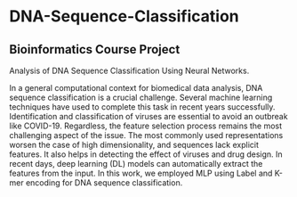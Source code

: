 # DNA-Sequence-Classification
## Bioinformatics Course Project
Analysis of DNA Sequence Classification Using Neural Networks.

In a general computational context for biomedical data analysis, DNA sequence classification is a crucial challenge. Several machine learning techniques have used to complete this task in recent years successfully. Identification and classification of viruses are essential to avoid an outbreak like COVID-19. Regardless, the feature selection process remains the most challenging aspect of the issue. The most commonly used representations worsen the case of high dimensionality, and sequences lack explicit features. It also helps in detecting the effect of viruses and drug design. In recent days, deep learning (DL) models can automatically extract the features from the input. In this work, we employed MLP using Label and K-mer encoding for DNA sequence classification.
